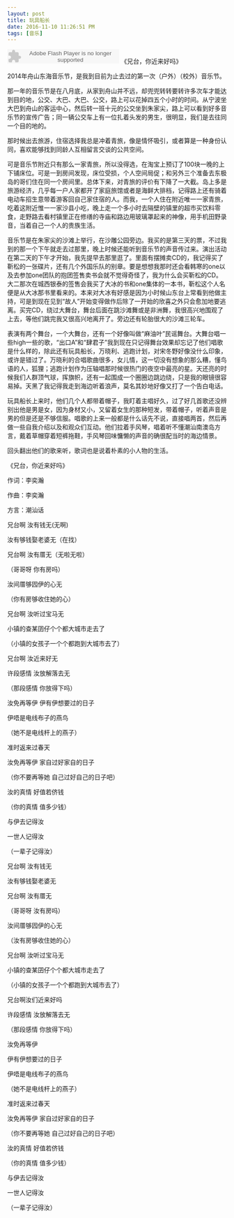 ```yaml
---
layout: post
title: 玩具船长
date: 2016-11-10 11:26:51 PM 
tags: [音乐]
---
```


<embed src="http://www.xiami.com/widget/15927190_1770751064/singlePlayer.swf" type="application/x-shockwave-flash" width="257" height="33" wmode="transparent"></embed>
《兄台，你近来好吗》

2014年舟山东海音乐节，是我到目前为止去过的第一次（户外）（校外）音乐节。

那一年的音乐节是在八月底，从家到舟山并不远，却兜兜转转要转许多次车才能达到目的地，公交、大巴、大巴、公交，路上可以花掉四五个小时的时间。从宁波坐大巴到舟山的客运中心，然后转一班十元的公交坐到朱家尖，路上可以看到好多音乐节的宣传广告；同一辆公交车上有一位扎着头发的男生，很明显，我们是去往同一个目的地的。

那时候出去旅游，住宿选择我总是冲着青旅，像是情怀吸引，或者算是一种身份认同，喜欢能够找到同龄人互相留言交谈的公共空间。

可是音乐节附近只有那么一家青旅，所以没得选，在淘宝上预订了100块一晚的上下铺床位。可是一到房间发现，床位受损，个人空间局促；和另外三个准备去东极岛的哥们住在同一个房间里。总体下来，对青旅的评价有下降了一大截。岛上多是旅游经济，几乎每一户人家都开了家庭旅馆或者是海鲜大排档，记得路上还有骑着电动车招生意带着游客回自己家住宿的人。而我，一个人住在附近唯一一家青旅，吃着这附近惟一一家沙县小吃，晚上走一个多小时去隔壁的镇里的超市买饮料零食，走野路去看村镇里正在修缮的寺庙和路边用玻璃罩起来的神像，用手机田野录音，当着自己一个人的贵族生活。

音乐节是在朱家尖的沙滩上举行，在沙雕公园旁边。我买的是第三天的票，不过我到的那一个下午就走去过那里，晚上时候还能听到音乐节的声音传过来。演出活动在第二天的下午才开始，我先提早去那里逛了。里面有摆摊卖CD的，我记得买了靳松的一张碟片，还有几个外国乐队的别章。要是想想我那时还会看韩寒的one以及去参加one团队的抱团签售卖书会就不觉得奇怪了，我为什么会买靳松的CD。大二那次在城西银泰的签售会我买了大冰的书和one集体的一本书，靳松这个人名便是从大冰那书里看来的。本来对大冰有好感是因为小时候山东台上常看到他做主持，可是到现在见到“故人”开始变得做作后除了一开始的欣喜之外只会愈加地要逃离。买完CD，绕过大舞台，舞台后面在跳沙滩舞或是非洲舞，我很高兴地围观了上去，等他们跳完我又很高兴地离开了。旁边还有轮胎很大的沙滩三轮车。

表演有两个舞台，一个大舞台，还有一个好像叫做“麻油叶”民谣舞台。大舞台唱一些high一些的歌，“出口A”和“肆君子”我到现在只记得舞台效果却忘记了他们唱歌是什么样的，除此还有玩具船长，万晓利、逃跑计划，对宋冬野好像没什么印象，或许是错过了。万晓利的合唱歌曲很多，女儿情，这一切没有想象的那么糟，懂鸟语的人，狐狸；逃跑计划作为压轴唱那时候很热门的夜空中最亮的星。天还亮的时候我们人群顶气球，挥旗帜，还有一起围成一个圈圈边跳边绕，只是我的眼镜很容易掉。天黑了我记得我走到海边听着浪声，莫名其妙地好像又打了一个告白电话。

玩具船长上来时，他们几个人都带着帽子，我盯着主唱好久，过了好几首歌还没辨别出他是男是女，因为身材又小，又留着女生的那种短发，带着帽子，听着声音是男的但是还是不够信服。唱歌的上来一般都是什么话先不说，直接唱两首，然后再做一些自我介绍以及和观众们互动。他们拉着手风琴，唱着听不懂潮汕南澳岛方言，戴着草帽穿着短裤拖鞋，手风琴回味慵懒的声音的确很配当时的海边情景。

回头翻出他们的歌来听，歌词也是说着朴素的小人物的生活。

《兄台，你近来好吗》

作词：李奕瀚

作曲：李奕瀚

方言：潮汕话

兄台啊 汝有钱无(无啊)

汝有够钱娶老婆无（在找）

兄台啊 汝有厝无（无啦无啦）

（哥哥呀 你有房吗）

汝间厝够囥伊的心无

（你有房够收住她的心）

兄台啊 汝听过宝马无


小镇的查某囝仔个个都大城市走去了

（小镇的女孩子一个个都跑到大城市去了）

兄台啊 汝近来好无


许段感情 汝放解落去无

（那段感情 你放得下吗）

汝免再等伊 伊有伊想要过的日子


伊唔是电线布子的燕鸟

（她不是电线杆上的燕子）

准时返来过春天


汝免再等伊 家自过好家自的日子

（你不要再等她 自己过好自己的日子吧）

汝的真情 好值若侪钱

（你的真情 值多少钱）

与伊去记得汝


一世人记得汝

（一辈子记得汝）

兄台啊 汝有钱无


汝有够钱娶老婆无


兄台啊 汝有厝无

（哥哥呀 汝有房吗）

汝间厝够囥伊的心无

（汝有房够收住她的心）

兄台啊 汝听过宝马无


小镇的查某囝仔个个都大城市走去了

（小镇的女孩子一个个都跑到大城市去了）

兄台啊汝们近来好吗


许段感情 汝放解落去无

（那段感情 你放得下吗）

汝免再等伊


伊有伊想要过的日子


伊唔是电线布子的燕鸟

（她不是电线杆上的燕子）

准时返来过春天


汝免再等伊 家自过好家自的日子

（你不要再等她 自己过好自己的日子吧）

汝的真情 好值若侪钱

（你的真情 值多少钱）

与伊去记得汝


一世人记得汝

（一辈子记得汝）